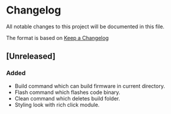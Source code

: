 # Changelog

All notable changes to this project will be documented in this file.

The format is based on [Keep a Changelog](https://keepachangelog.com/en/1.0.0/)

## [Unreleased]

### Added

*   Build command which can build firmware in current directory.
*   Flash command which flashes code binary.
*   Clean command which deletes build folder.
*   Styling look with rich click module.
